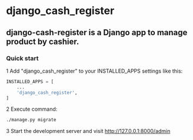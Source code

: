 # django_cash_register
## django-cash-register is a Django app to manage product by cashier.

### Quick start

1 Add "django_cash_register" to your INSTALLED_APPS settings like this:
```Python
INSTALLED_APPS = [
    ...
    'django_cash_register',
]
```
2 Execute command:

```Bash
./manage.py migrate
```

3 Start the development server and visit http://127.0.0.1:8000/admin

